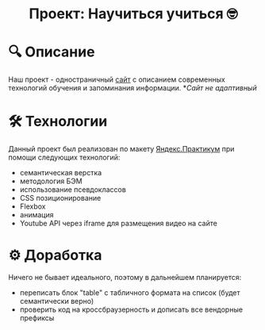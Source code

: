 <h1 align="center">Проект: Научиться учиться &#129299;</h1>

# &#128269; Описание
Наш проект - одностраничный [сайт](https://in-the-garden.github.io/how-to-learn/) c описанием современных технологий обучения и запоминания информации.
**Сайт не адаптивный*

# &#128736; Технологии
Данный проект был реализован по макету [Яндекс.Практикум](https://practicum.yandex.ru) при помощи следующих технологий:
  * семантическая верстка
  * методология БЭМ
  * использование псевдоклассов
  * CSS позиционирование
  * Flexbox
  * анимация
  * Youtube API через iframe для размещения видео на сайте

# &#9881; Доработка
Ничего не бывает идеального, поэтому в дальнейшем планируется:
  * переписать блок "table" с табличного формата на список (будет семантически верно)
  * проверить код на кроссбраузерность и дописать все вендорные префиксы

